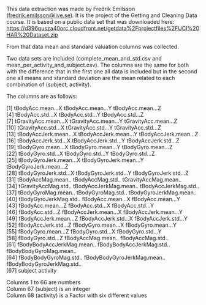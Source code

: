 This data extraction was made by Fredrik Emilsson (fredrik.emilsson@live.se). It is the project of the Getting and Cleaning Data course. It is based on a public data set that was downloaded here: https://d396qusza40orc.cloudfront.net/getdata%2Fprojectfiles%2FUCI%20HAR%20Dataset.zip  

From that data mean and standard valuation columns was collected.  

Two data sets are included (complete_mean_and_std.csv and mean_per_activity_and_subject.csv). The columns are the same for both with the difference that in the first one all data is included but in the second one all means and standard deviation are the mean related to
each combination of (subject, activity).  

The columns are as follows:  

 [1] tBodyAcc.mean...X           tBodyAcc.mean...Y           tBodyAcc.mean...Z          
 [4] tBodyAcc.std...X            tBodyAcc.std...Y            tBodyAcc.std...Z           
 [7] tGravityAcc.mean...X        tGravityAcc.mean...Y        tGravityAcc.mean...Z       
[10] tGravityAcc.std...X         tGravityAcc.std...Y         tGravityAcc.std...Z        
[13] tBodyAccJerk.mean...X       tBodyAccJerk.mean...Y       tBodyAccJerk.mean...Z      
[16] tBodyAccJerk.std...X        tBodyAccJerk.std...Y        tBodyAccJerk.std...Z       
[19] tBodyGyro.mean...X          tBodyGyro.mean...Y          tBodyGyro.mean...Z         
[22] tBodyGyro.std...X           tBodyGyro.std...Y           tBodyGyro.std...Z          
[25] tBodyGyroJerk.mean...X      tBodyGyroJerk.mean...Y      tBodyGyroJerk.mean...Z     
[28] tBodyGyroJerk.std...X       tBodyGyroJerk.std...Y       tBodyGyroJerk.std...Z      
[31] tBodyAccMag.mean..          tBodyAccMag.std..           tGravityAccMag.mean..      
[34] tGravityAccMag.std..        tBodyAccJerkMag.mean..      tBodyAccJerkMag.std..      
[37] tBodyGyroMag.mean..         tBodyGyroMag.std..          tBodyGyroJerkMag.mean..    
[40] tBodyGyroJerkMag.std..      fBodyAcc.mean...X           fBodyAcc.mean...Y          
[43] fBodyAcc.mean...Z           fBodyAcc.std...X            fBodyAcc.std...Y           
[46] fBodyAcc.std...Z            fBodyAccJerk.mean...X       fBodyAccJerk.mean...Y      
[49] fBodyAccJerk.mean...Z       fBodyAccJerk.std...X        fBodyAccJerk.std...Y       
[52] fBodyAccJerk.std...Z        fBodyGyro.mean...X          fBodyGyro.mean...Y         
[55] fBodyGyro.mean...Z          fBodyGyro.std...X           fBodyGyro.std...Y          
[58] fBodyGyro.std...Z           fBodyAccMag.mean..          fBodyAccMag.std..          
[61] fBodyBodyAccJerkMag.mean..  fBodyBodyAccJerkMag.std..   fBodyBodyGyroMag.mean..    
[64] fBodyBodyGyroMag.std..      fBodyBodyGyroJerkMag.mean.. fBodyBodyGyroJerkMag.std..   
[67] subject                     activity  


Columns 1 to 66 are numbers  
Column 67 (subject) is an integer  
Column 68 (activity) is a Factor with six different values

 